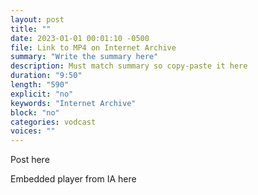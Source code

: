 ```yaml
---
layout: post
title: ""
date: 2023-01-01 00:01:10 -0500
file: Link to MP4 on Internet Archive
summary: "Write the summary here"
description: Must match summary so copy-paste it here
duration: "9:50"
length: "590"
explicit: "no" 
keywords: "Internet Archive"
block: "no" 
categories: vodcast
voices: ""
---
```


Post here

Embedded player from IA here
